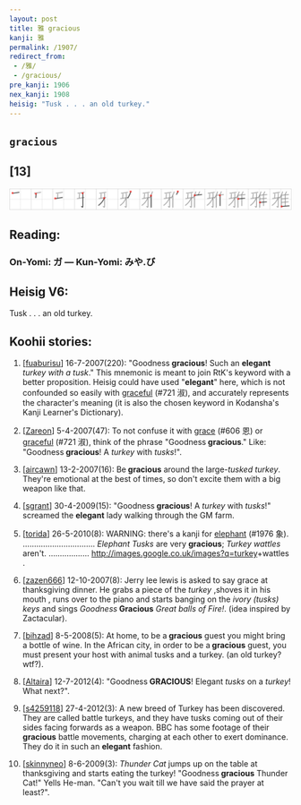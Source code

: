 ```yaml
---
layout: post
title: 雅 gracious
kanji: 雅
permalink: /1907/
redirect_from:
 - /雅/
 - /gracious/
pre_kanji: 1906
nex_kanji: 1908
heisig: "Tusk . . . an old turkey."
---
```


## `gracious`

## [13]

<div class="stroke"><img src="../images/E99B85.png" /></div>

## Reading:

### On-Yomi: ガ &mdash; Kun-Yomi: みや.び

## Heisig V6:

Tusk . . . an old turkey.

## Koohii stories:

1) [<a href="http://kanji.koohii.com/profile/fuaburisu">fuaburisu</a>] 16-7-2007(220): &quot;Goodness<strong> gracious</strong>! Such an <strong>elegant</strong> <em>turkey with a tusk</em>.&quot; This mnemonic is meant to join RtK&#039;s keyword with a better proposition. Heisig could have used &quot;<strong>elegant</strong>&quot; here, which is not confounded so easily with <a href="../721">graceful</a> (#721 淑), and accurately represents the character&#039;s meaning (it is also the chosen keyword in Kodansha&#039;s Kanji Learner&#039;s Dictionary).

2) [<a href="http://kanji.koohii.com/profile/Zareon">Zareon</a>] 5-4-2007(47): To not confuse it with <a href="../606">grace</a> (#606 恩) or <a href="../721">graceful</a> (#721 淑), think of the phrase &quot;Goodness<strong> gracious</strong>.&quot; Like: &quot;Goodness<strong> gracious</strong>! A <em>turkey</em> with <em>tusks</em>!&quot;.

3) [<a href="http://kanji.koohii.com/profile/aircawn">aircawn</a>] 13-2-2007(16): Be<strong> gracious</strong> around the large-<em>tusked turkey</em>. They&#039;re emotional at the best of times, so don&#039;t excite them with a big weapon like that.

4) [<a href="http://kanji.koohii.com/profile/sgrant">sgrant</a>] 30-4-2009(15): &quot;Goodness<strong> gracious</strong>! A <em>turkey</em> with <em>tusks</em>!&quot; screamed the <strong>elegant</strong> lady walking through the GM farm.

5) [<a href="http://kanji.koohii.com/profile/torida">torida</a>] 26-5-2010(8): WARNING: there&#039;s a kanji for <a href="../1976">elephant</a> (#1976 象). ................................ <em>Elephant Tusks</em> are very <strong>gracious</strong>; <em>Turkey wattles</em> aren&#039;t. .................. <a href="http://images.google.co.uk/images?q=turkey">http://images.google.co.uk/images?q=turkey</a>+wattles .

6) [<a href="http://kanji.koohii.com/profile/zazen666">zazen666</a>] 12-10-2007(8): Jerry lee lewis is asked to say grace at thanksgiving dinner. He grabs a piece of the <em>turkey</em> ,shoves it in his mouth , runs over to the piano and starts banging on the <em>ivory (tusks) keys</em> and sings <em>Goodness</em><strong> Gracious</strong> <em>Great balls of Fire!</em>. (idea inspired by Zactacular).

7) [<a href="http://kanji.koohii.com/profile/bihzad">bihzad</a>] 8-5-2008(5): At home, to be a<strong> gracious</strong> guest you might bring a bottle of wine. In the African city, in order to be a<strong> gracious</strong> guest, you must present your host with animal tusks and a turkey. (an old turkey? wtf?).

8) [<a href="http://kanji.koohii.com/profile/Altaira">Altaira</a>] 12-7-2012(4): &quot;Goodness<strong> GRACIOUS</strong>! Elegant <em>tusks</em> on a <em>turkey</em>! What next?&quot;.

9) [<a href="http://kanji.koohii.com/profile/s4259118">s4259118</a>] 27-4-2012(3): A new breed of Turkey has been discovered. They are called battle turkeys, and they have tusks coming out of their sides facing forwards as a weapon. BBC has some footage of their<strong> gracious</strong> battle movements, charging at each other to exert dominance. They do it in such an <strong>elegant</strong> fashion.

10) [<a href="http://kanji.koohii.com/profile/skinnyneo">skinnyneo</a>] 8-6-2009(3): <em>Thunder Cat</em> jumps up on the table at thanksgiving and starts eating the turkey! &quot;Goodness<strong> gracious</strong> Thunder Cat!&quot; Yells He-man. &quot;Can&#039;t you wait till we have said the prayer at least?&quot;.
